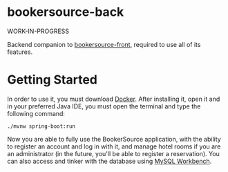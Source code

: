 # bookersource-back

WORK-IN-PROGRESS

Backend companion to [bookersource-front]("https://github.com/alexandreSilva604/bookersource-front"), required to use all of its features.

# Getting Started

In order to use it, you must download [Docker]("https://www.docker.com/"). After installing it, open it and in your preferred Java IDE, you must open the terminal and type the following command:

`./mvnw spring-boot:run`

Now you are able to fully use the BookerSource application, with the ability to register an account and log in with it, and manage hotel rooms if you are an administrator (in the future, you'll be able to register a reservation). You can also access and tinker with the database using [MySQL Workbench]("https://www.mysql.com/products/workbench/").